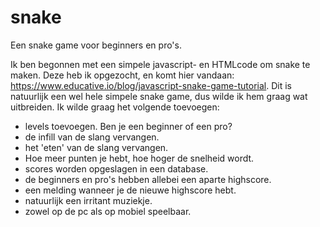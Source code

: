 # snake
Een snake game voor beginners en pro's.

Ik ben begonnen met een simpele javascript- en HTMLcode om snake te maken. 
Deze heb ik opgezocht, en komt hier vandaan: https://www.educative.io/blog/javascript-snake-game-tutorial. 
Dit is natuurlijk een wel hele simpele snake game, dus wilde ik hem graag wat uitbreiden. 
Ik wilde graag het volgende toevoegen: 

- levels toevoegen. Ben je een beginner of een pro?
- de infill van de slang vervangen. 
- het 'eten' van de slang vervangen. 
- Hoe meer punten je hebt, hoe hoger de snelheid wordt. 
- scores worden opgeslagen in een database. 
- de beginners en pro's hebben allebei een aparte highscore. 
- een melding wanneer je de nieuwe highscore hebt. 
- natuurlijk een irritant muziekje.
- zowel op de pc als op mobiel speelbaar. 
